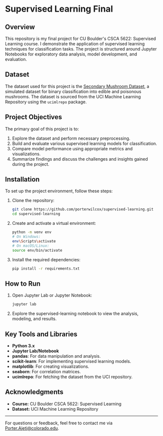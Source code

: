 # Supervised Learning Final

## Overview

This repository is my final project for CU Boulder's CSCA 5622: Supervised Learning course. I demonstrate the application of supervised learning techniques for classification tasks. The project is structured around Jupyter Notebooks for exploratory data analysis, model development, and evaluation.

## Dataset

The dataset used for this project is the [Secondary Mushroom Dataset](https://archive.ics.uci.edu/dataset/848/secondary+mushroom+datase), a simulated dataset for binary classification into edible and poisonous mushrooms. The dataset is sourced from the UCI Machine Learning Repository using the `ucimlrepo` package.

## Project Objectives

The primary goal of this project is to:

1. Explore the dataset and perform necessary preprocessing.
2. Build and evaluate various supervised learning models for classification.
3. Compare model performance using appropriate metrics and visualizations.
4. Summarize findings and discuss the challenges and insights gained during the project.

## Installation

To set up the project environment, follow these steps:

1. Clone the repository:
   ```bash
   git clone https://github.com/porterwilcox/supervised-learning.git
   cd supervised-learning
   ```
2. Create and activate a virtual environment:
   ```bash
   python -m venv env
   # On Windows:
   env\Scripts\activate
   # On macOS/Linux:
   source env/bin/activate
   ```
3. Install the required dependencies:
   ```bash
   pip install -r requirements.txt
   ```

## How to Run

1. Open Jupyter Lab or Jupyter Notebook:
   ```bash
   jupyter lab
   ```
2. Explore the supervised-learning notebook to view the analysis, modeling, and results.

## Key Tools and Libraries

- **Python 3.x**
- **Jupyter Lab/Notebook**
- **pandas**: For data manipulation and analysis.
- **scikit-learn**: For implementing supervised learning models.
- **matplotlib**: For creating visualizations.
- **seaborn**: For correlation matrices.
- **ucimlrepo**: For fetching the dataset from the UCI repository.

## Acknowledgments

- **Course:** CU Boulder CSCA 5622: Supervised Learning
- **Dataset:** UCI Machine Learning Repository

---

For questions or feedback, feel free to contact me via [Porter.Ajeti@colorado.edu](mailto\:Porter.Ajeti@colorado.edu).&#x20;

